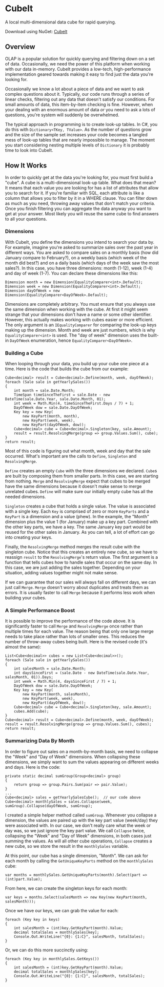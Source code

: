 # CubeIt
A local multi-dimensional data cube for rapid querying.

Download using NuGet: [CubeIt](http://nuget.org/packages/CubeIt/)

## Overview
OLAP is a popular solution for quickly querying and filtering down on a set of data. Occasionally, we need the power of this platform when working with our data in-memory. CubeIt provides a low-tech, high-performance implementation geared towards making it easy to find just the data you're looking for.

Occasionally we know a lot about a piece of data and we want to ask complex questions about it. Typically, our code runs through a series of linear checks, filtering out any data that doesn't satisfy our conditions. For small amounts of data, this item-by-item checking is fine. However, when your dealing with an enormous amount of data *or* you need to ask a lots of questions, you're system will suddenly be overwhelmed.

The typical approach in programming is to create look-up tables. In C#, you do this with `Dictionary<TKey, TValue>`. As the number of questions grow and the size of the sample set increases your code becomes a tangled mess of look-up tables that are nearly impossible to manage. The moment you start considering nesting multiple levels of `Dictionary` it is probably time to look into CubeIt.

## How It Works
In order to quickly get at the data you're looking for, you must first build a "cube". A cube is a multi-dimensional look-up table. What does that mean? It means that each value you are looking for has a list of attributes that allow you to search for it. If you're familiar with SQL, each attribute is like a column that allows you to filter by it in a WHERE clause. You can filter down as much as you need, throwing away values that don't match your criteria. Once you finish filtering you can aggregate the data anyway you want to get at your answer. Most likely you will reuse the same cube to find answers to all your questions.

### Dimensions
With CubeIt, you define the dimensions you intend to search your data by. For example, imagine you're asked to summarize sales over the past year in different ways. You are asked to compare sales on a monthly basis (how did January compare to February?), on a weekly basis (which week of the month did best?) and on a daily basis (which days of the week saw the most sales?). In this case, you have three dimensions: month (1-12), week (1-4) and day of week (1-7). You can declare these dimensions like this:

    Dimension month = new Dimension(EqualityComparer<int>.Default);
    Dimension week = new Dimension(EqualityComparer<int>.Default);
    Dimension dayOfWeek = new Dimension(EqualityComparer<DayOfWeek>.Default);

Dimensions are completely arbitrary. You must ensure that you always use the same dimension when working with the cube. At first it might seem strange that your dimensions don't have a name or some other identifier. However, this actually makes working with cubes easier or more efficient. The only argument is an `IEqualityComparer` for comparing the look-up keys making up the dimension. Month and week are just numbers, which is why `EqualityComparer<int>` is used. The "day of week" dimension uses the built-in `DayOfWeek` enumeration, hence `EqualityComparer<DayOfWeek>`.

### Building a Cube
When looping through your data, you build up your cube one piece at a time. Here is the code that builds the cube from our example:

    Cube<decimal> result = Cube<decimal>.Define(month, week, dayOfWeek);
    foreach (Sale sale in getYearlySales())
    {
        int month = sale.Date.Month;
        TimeSpan timeSinceTheFirst = sale.Date - new DateTime(sale.Date.Year, sale.Date.Month, 01);
        int week = Math.Min(4, timeSinceTheFirst.Days / 7) + 1;
        DayOfWeek dow = sale.Date.DayOfWeek;
        Key key = new Key(
            new KeyPart(month, month),
            new KeyPart(week, week),
            new KeyPart(dayOfWeek, dow));
        Cube<decimal> cube = Cube<decimal>.Singleton(key, sale.Amount);
        result = result.ResolvingMerge(group => group.Values.Sum(), cube);
    }
    return result;
    
Most of this code is figuring out what month, week and day that the sale occurred. What's important are the calls to `Define`, `Singleton` and `ResolvingMerge`. 

`Define` creates an empty `Cube` with the three dimensions we declared. `Cube`s are built by composing them from smaller parts. In this case, we are starting from nothing. `Merge` and `ResolvingMerge` expect that cubes to be merged have the same dimensions because it doesn't make sense to merge unrelated cubes. `Define` will make sure our initially empty cube has all the needed dimensions.

`Singleton` creates a cube that holds a single value. The value is associated with a single key. Each `Key` is comprised of zero or more `KeyParts` and a `KeyPart` is a dimension and a value (phew). In the example, the "Month" dimension plus the value 1 (for January) make up a key part. Combined with the other key parts, we have a key. The same January key part would be reused for the other sales in January. As you can tell, a lot of effort can go into creating your keys.

Finally, the `ResolvingMerge` method merges the result cube with the singleton cube. Notice that this creates an entirely new cube, so we have to reassign `result` to the `ResolvingMerge`'s return value. The first argument is a function that tells cubes how to handle sales that occur on the same day. In this case, we are just adding the sales together. Depending on your situation, adding values together might not make sense.

If we can guarantee that our sales will always fall on different days, we can just call `Merge`. `Merge` doesn't worry about duplicates and treats them as errors. It is usually faster to call `Merge` because it performs less work when building your cubes.

### A Simple Performance Boost
It is possible to improve the performance of the code above. It is significantly faster to call `Merge` and `ResolvingMerge` once rather than multiple times for each value. The reason being that only one large merge needs to take place rather than lots of smaller ones. This reduces the number of throw-away cubes being built. Here is the revised code (it's almost the same):

    List<Cube<decimal>> cubes = new List<Cube<decimal>>();
    foreach (Sale sale in getYearlySales())
    {
        int salesMonth = sale.Date.Month;
        int daysSinceFirst = (sale.Date - new DateTime(sale.Date.Year, salesMonth, 01)).Days;
        int week = Math.Min(4, daysSinceFirst / 7) + 1;
        DayOfWeek dow = sale.Date.DayOfWeek;
        Key key = new Key(
            new KeyPart(month, salesMonth),
            new KeyPart(week, week),
            new KeyPart(dayOfWeek, dow));
        Cube<decimal> cube = Cube<decimal>.Singleton(key, sale.Amount);
        cubes.Add(cube);        
    }
    Cube<decimal> result = Cube<decimal>.Define(month, week, dayOfWeek);
    result = result.ResolvingMerge(group => group.Values.Sum(), cubes);
    return result;
    
### Summarizing Data By Month
In order to figure out sales on a month-by-month basis, we need to collapse the "Week" and "Day of Week" dimensions. When collapsing these dimensions, we simply want to sum the values appearing on different weeks and days. Here is the code:

    private static decimal sumGroup(Group<decimal> group)
    {
        return group => group.Pairs.Sum(pair => pair.Value);
    }
    ...
    Cube<decimal> sales = getYearlySalesCube();  // our code above
    Cube<decimal> monthlySales = sales.Collapse(week, sumGroup).Collapse(dayOfWeek, sumGroup);
    
I created a simple helper method called `sumGroup`. Whenever you collapse a dimension, the values are paired up with the key part value (week/day) they were associated with. In our case, we don't really care what the week or day was, so we just ignore the key part value. We call `Collapse` twice, collapsing the "Week" and "Day of Week" dimensions, in both cases just summing the values. As will all other cube operations, `Collapse` creates a new cube, so we store the result in the `monthlySales` variable.

At this point, our cube has a single dimension, "Month". We can ask for each month by calling the `GetUniqueKeyParts` method on the `monthlySales` cube:

    var months = monthlySales.GetUniqueKeyParts(month).Select(part => (int)part.Value);
    
From here, we can create the singleton keys for each month:

    var keys = months.Select(salesMonth => new Key(new KeyPart(month, salesMonth)));
    
Once we have our keys, we can grab the value for each:

    foreach (Key key in keys)
    {
        int salesMonth = (int)key.GetKeyPart(month).Value;
        decimal totalSales = monthlySales[key];
        Console.Out.WriteLine("{0}: {1:C}", salesMonth, totalSales);
    }
    
Or, we can do this more succinctly using:

    foreach (Key key in monthlySales.GetKeys())
    {
        int salesMonth = (int)key.GetKeyPart(month).Value;
        decimal totalSales = monthlySales[key];
        Console.Out.WriteLine("{0}: {1:C}", salesMonth, totalSales);
    }
